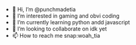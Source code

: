 - 👋 Hi, I’m @punchmadetia
- 👀 I’m interested in gaming and obvi coding
- 🌱 I’m currently learning python andd javascript
- 💞️ I’m looking to collaborate on idk yet
- 📫 How to reach me snap:woah_tia

<!---
punchmadetia/punchmadetia is a ✨ special ✨ repository because its `README.md` (this file) appears on your GitHub profile.
You can click the Preview link to take a look at your changes.
--->
